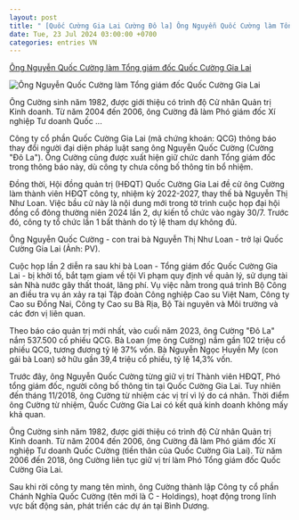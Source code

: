 ```yaml
---
layout: post
title: " [Quốc Cường Gia Lai Cường Đô la] Ông Nguyễn Quốc Cường làm Tổng giám đốc Quốc Cường Gia Lai"
date: Tue, 23 Jul 2024 03:00:00 +0700
categories: entries VN
---
```

[Ông Nguyễn Quốc Cường làm Tổng giám đốc Quốc Cường Gia Lai](https://dantri.com.vn/kinh-doanh/ong-nguyen-quoc-cuong-lam-tong-giam-doc-quoc-cuong-gia-lai-20240723143739275.htm)

![Ông Nguyễn Quốc Cường làm Tổng giám đốc Quốc Cường Gia Lai](https://cdn1.dantri.com.vn/fnZarw4YFE8ZyQRxtL4BiW8nTKk=/zoom/1200_630/2024/07/23/anhmpyl-crop-1721720181662.jpeg)

Ông Cường sinh năm 1982, được giới thiệu có trình độ Cử nhân Quản trị Kinh doanh. Từ năm 2004 đến 2006, ông Cường đã làm Phó giám đốc Xí nghiệp Tư doanh Quốc ...

Công ty cổ phần Quốc Cường Gia Lai (mã chứng khoán: QCG) thông báo thay đổi người đại diện pháp luật sang ông Nguyễn Quốc Cường (Cường "Đô La"). Ông Cường cũng được xuất hiện giữ chức danh Tổng giám đốc trong thông báo này, dù công ty chưa công bố thông tin bổ nhiệm.

Đồng thời, Hội đồng quản trị (HĐQT) Quốc Cường Gia Lai đề cử ông Cường làm thành viên HĐQT công ty, nhiệm kỳ 2022-2027, thay thế bà Nguyễn Thị Như Loan. Việc bầu cử này là nội dung mới trong tờ trình cuộc họp đại hội đồng cổ đông thường niên 2024 lần 2, dự kiến tổ chức vào ngày 30/7. Trước đó, công ty tổ chức lần 1 bất thành do tỷ lệ tham dự không đủ.

Ông Nguyễn Quốc Cường - con trai bà Nguyễn Thị Như Loan - trở lại Quốc Cường Gia Lai (Ảnh: PV).

Cuộc họp lần 2 diễn ra sau khi bà Loan - Tổng giám đốc Quốc Cường Gia Lai - bị khởi tố, bắt tạm giam về tội Vi phạm quy định về quản lý, sử dụng tài sản Nhà nước gây thất thoát, lãng phí. Vụ việc nằm trong quá trình Bộ Công an điều tra vụ án xảy ra tại Tập đoàn Công nghiệp Cao su Việt Nam, Công ty Cao su Đồng Nai, Công ty Cao su Bà Rịa, Bộ Tài nguyên và Môi trường và các đơn vị liên quan.

Theo báo cáo quản trị mới nhất, vào cuối năm 2023, ông Cường "Đô La" nắm 537.500 cổ phiếu QCG. Bà Loan (mẹ ông Cường) nắm gần 102 triệu cổ phiếu QCG, tương đương tỷ lệ 37% vốn. Bà Nguyễn Ngọc Huyền My (con gái bà Loan) sở hữu gần 39,4 triệu cổ phiếu, tỷ lệ 14,3% vốn.

Trước đây, ông Nguyễn Quốc Cường từng giữ vị trí Thành viên HĐQT, Phó tổng giám đốc, người công bố thông tin tại Quốc Cường Gia Lai. Tuy nhiên đến tháng 11/2018, ông Cường từ nhiệm các vị trí vì lý do cá nhân. Thời điểm ông Cường từ nhiệm, Quốc Cường Gia Lai có kết quả kinh doanh không mấy khả quan.

Ông Cường sinh năm 1982, được giới thiệu có trình độ Cử nhân Quản trị Kinh doanh. Từ năm 2004 đến 2006, ông Cường đã làm Phó giám đốc Xí nghiệp Tư doanh Quốc Cường (tiền thân của Quốc Cường Gia Lai). Từ năm 2006 đến 2018, ông Cường liên tục giữ vị trí làm Phó Tổng giám đốc Quốc Cường Gia Lai.

Sau khi rời công ty mang tên mình, ông Cường thành lập Công ty cổ phần Chánh Nghĩa Quốc Cường (tên mới là C - Holdings), hoạt động trong lĩnh vực bất động sản, phát triển các dự án tại Bình Dương.

